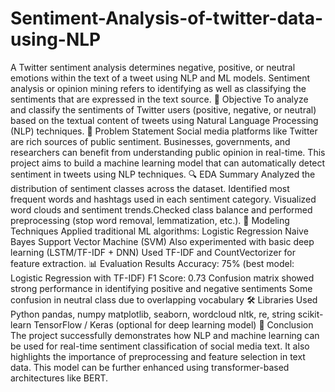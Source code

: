 # Sentiment-Analysis-of-twitter-data-using-NLP
A Twitter sentiment analysis determines negative, positive, or neutral emotions within the text of a tweet using NLP and ML models. Sentiment analysis or opinion mining refers to identifying as well as classifying the sentiments that are expressed in the text source.
📘 Objective
To analyze and classify the sentiments of Twitter users (positive, negative, or neutral) based on the textual content of tweets using Natural Language Processing (NLP) techniques.
🧠 Problem Statement
Social media platforms like Twitter are rich sources of public sentiment. Businesses, governments, and researchers can benefit from understanding public opinion in real-time. This project aims to build a machine learning model that can automatically detect sentiment in tweets using NLP techniques.
🔍 EDA Summary
Analyzed the distribution of sentiment classes across the dataset. Identified most frequent words and hashtags used in each sentiment category. Visualized word clouds and sentiment trends.Checked class balance and performed preprocessing (stop word removal, lemmatization, etc.).
🧪 Modeling Techniques
Applied traditional ML algorithms:
Logistic Regression
Naive Bayes
Support Vector Machine (SVM)
Also experimented with basic deep learning (LSTM/TF-IDF + DNN)
Used TF-IDF and CountVectorizer for feature extraction.
📊 Evaluation Results
Accuracy: 75% (best model: Logistic Regression with TF-IDF)
F1 Score: 0.73
Confusion matrix showed strong performance in identifying positive and negative sentiments
Some confusion in neutral class due to overlapping vocabulary
🛠️ Libraries Used
Python
pandas, numpy
matplotlib, seaborn, wordcloud
nltk, re, string
scikit-learn
TensorFlow / Keras (optional for deep learning model)
🎯 Conclusion
The project successfully demonstrates how NLP and machine learning can be used for real-time sentiment classification of social media text. It also highlights the importance of preprocessing and feature selection in text data. This model can be further enhanced using transformer-based architectures like BERT.

